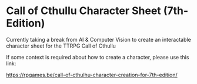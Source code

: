# Call of Cthullu Character Sheet (7th-Edition)


Currently taking a break from AI & Computer Vision to create an interactable character sheet for the TTRPG Call of Cthullu


If some context is required about how to create a character, please use this link:

https://rpgames.be/call-of-cthulhu-character-creation-for-7th-edition/ 

